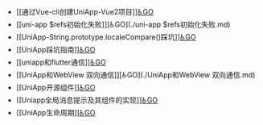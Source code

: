 - [[通过Vue-cli创建UniApp-Vue2项目]][♿GO](./通过Vue-cli创建UniApp-Vue2项目.md)
- [[uni-app $refs初始化失败]][♿GO](./uni-app $refs初始化失败.md)
- [[UniApp-String.prototype.localeCompare()踩坑]][♿GO](./UniApp-String.prototype.localeCompare()踩坑.md)
- [[UniApp踩坑指南]][♿GO](./UniApp踩坑指南.md)
- [[uniapp和flutter通信]][♿GO](./uniapp和flutter通信.md)
- [[UniApp和WebView 双向通信]][♿GO](./UniApp和WebView 双向通信.md)
- [[UniApp开源组件]][♿GO](./UniApp开源组件.md)
- [[Uniapp全局消息提示及其组件的实现]][♿GO](./Uniapp全局消息提示及其组件的实现.md)
- [[UniApp生命周期]][♿GO](./UniApp生命周期.md)

